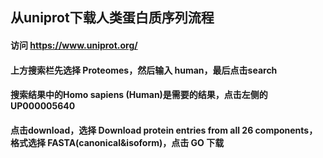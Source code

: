 ## 从uniprot下载人类蛋白质序列流程

#### 访问 https://www.uniprot.org/

#### 上方搜索栏先选择 Proteomes，然后输入 human，最后点击search

#### 搜索结果中的Homo sapiens (Human)是需要的结果，点击左侧的 UP000005640

#### 点击download，选择 Download protein entries from all 26 components，格式选择 FASTA(canonical&isoform)，点击 GO 下载
